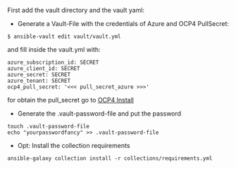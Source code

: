 First add the vault directory and the vault yaml:

* Generate a Vault-File with the credentials of Azure and OCP4 PullSecret:

```
$ ansible-vault edit vault/vault.yml
```

and fill inside the vault.yml with:

```
azure_subscription_id: SECRET
azure_client_id: SECRET
azure_secret: SECRET
azure_tenant: SECRET
ocp4_pull_secret: '<<< pull_secret_azure >>>'
```

for obtain the pull_secret go to [OCP4 Install](https://cloud.redhat.com/openshift/install)

* Generate the .vault-password-file and put the password

```
touch .vault-password-file
echo "yourpasswordfancy" >> .vault-password-file
```

* Opt: Install the collection requirements

```
ansible-galaxy collection install -r collections/requirements.yml
```
